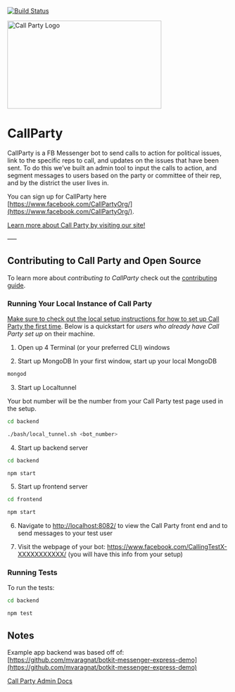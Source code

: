 [![Build Status](https://travis-ci.org/CallParty/CallParty.svg?branch=master)](https://travis-ci.org/CallParty/CallParty)

<img width="350" height="200" src="http://callparty.org/assets/images/cp_wordmark.png" alt="Call Party Logo" />

# CallParty

CallParty is a FB Messenger bot to send calls to action for political issues, link to the specific reps to call, and updates on the issues that have been sent. To do this we’ve built an admin tool to input the calls to action, and segment messages to users based on the party or committee of their rep, and by the district the user lives in.

You can sign up for CallParty here [https://www.facebook.com/CallPartyOrg/](https://www.facebook.com/CallPartyOrg/).

[Learn more about Call Party by visiting our site!](http://callparty.org/)

–––
## Contributing to Call Party and Open Source

To learn more about *contributing to CallParty* check out the [contributing guide](./CONTRIBUTING.md).

### Running Your Local Instance of Call Party

[Make sure to check out the local setup instructions for how to set up Call Party the first time](./docs/LOCAL_SETUP_INSTRUCTIONS.md). Below is a quickstart for *users who already have Call Party set up* on their machine.

1. Open up 4 Terminal (or your preferred CLI) windows

2. Start up MongoDB
In your first window, start up your local MongoDB
```bash
mongod
```

3. Start up Localtunnel

Your bot number will be the number from your Call Party test page used in the setup.
```bash
cd backend

./bash/local_tunnel.sh <bot_number>
```

4. Start up backend server
```bash
cd backend

npm start
```
5. Start up frontend server
```bash
cd frontend

npm start
```

6. Navigate to [http://localhost:8082/](http://localhost:8082/) to view the Call Party front end and to send messages to your test user


7. Visit the webpage of your bot:
https://www.facebook.com/CallingTestX-XXXXXXXXXXX/ (you will have this info from your setup)

### Running Tests

To run the tests:
```bash
cd backend

npm test
```

## Notes

Example app backend was based off of: [https://github.com/mvaragnat/botkit-messenger-express-demo](https://github.com/mvaragnat/botkit-messenger-express-demo)

[Call Party Admin Docs](./docs/CP_ADMIN_NOTES.md)
